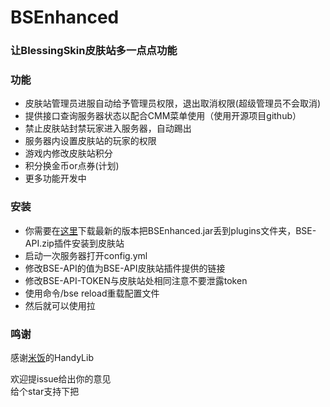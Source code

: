 # BSEnhanced
### 让BlessingSkin皮肤站多一点点功能
### 功能
- 皮肤站管理员进服自动给予管理员权限，退出取消权限(超级管理员不会取消)
- 提供接口查询服务器状态以配合CMM菜单使用（使用开源项目github）
- 禁止皮肤站封禁玩家进入服务器，自动踢出
- 服务器内设置皮肤站的玩家的权限
- 游戏内修改皮肤站积分
- 积分换金币or点券(计划)
- 更多功能开发中
### 安装
- 你需要在[这里](https://github.com/xinyihl/BSEnhanced/releases/latest)下载最新的版本把BSEnhanced.jar丢到plugins文件夹，BSE-API.zip插件安装到皮肤站
- 启动一次服务器打开config.yml
- 修改BSE-API的值为BSE-API皮肤站插件提供的链接
- 修改BSE-API-TOKEN与皮肤站处相同注意不要泄露token
- 使用命令/bse reload重载配置文件
- 然后就可以使用拉

### 鸣谢
感谢[米饭](https://github.com/handy-git)的HandyLib

欢迎提issue给出你的意见    
给个star支持下把    
